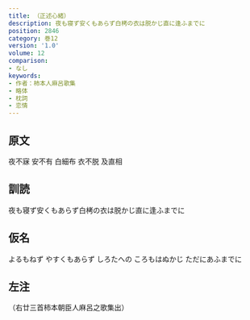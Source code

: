 ```yaml
---
title: （正述心緒）
description: 夜も寝ず安くもあらず白栲の衣は脱かじ直に逢ふまでに
position: 2846
category: 巻12
version: '1.0'
volume: 12
comparison:
- なし
keywords:
- 作者：柿本人麻呂歌集
- 略体
- 枕詞
- 恋情
---
```


## 原文

夜不寐 安不有 白細布 衣不脱 及直相

## 訓読

夜も寝ず安くもあらず白栲の衣は脱かじ直に逢ふまでに

## 仮名

よるもねず やすくもあらず しろたへの ころもはぬかじ ただにあふまでに

## 左注

（右廿三首柿本朝臣人麻呂之歌集出）

